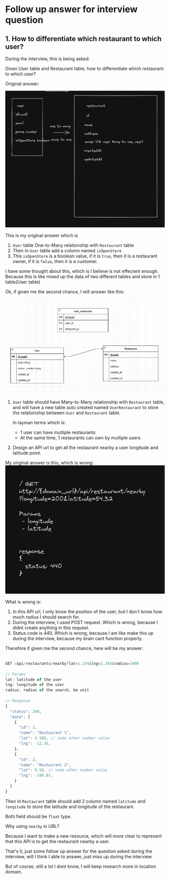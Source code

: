 # Follow up answer for interview question

## 1. How to differentiate which restaurant to which user?

During the interview, this is being asked:

Given User table and Restaurant table, how to differentiate which restaurant to which user?

Original answer:

![original1](./original1.png)

This is my original answer which is

1. `User` table One-to-Many relationship with `Restaurant` table
2. Then in `User` table add a column named `isOpenStore`
3. This `isOpenStore` is a boolean value, if it is `true`, then it is a restaurant owner, if it is `false`, then it is a customer.

I have some thought about this, which is I believe is not effecient enough. Because this is like mixed up the data of two different tables and store in 1 table(User table)

Ok, if given me the second chance, I will answer like this:

![my_answer1](./my_answer1.png)

1. `User` table should have Many-to-Many relationship with `Restaurant` table, and will have a new table auto created named `UserRestaurant` to store the relationship between `User` and `Restaurant` table.

   In layman terms which is:

   - 1 user can have multiple restaurants
   - At the same time, 1 restaurants can own by multiple users

2. Design an API url to get all the restaurant nearby a user longitude and latitude point.

My original answer is this, which is wrong:
![original2](./original2.png)

What is wrong is:

1. In this API url, I only know the position of the user, but I don't know how much radius I should search for.
2. During the interview, I used POST request. Which is wrong, because I didnt create anything in this request.
3. Status code is 440. Which is wrong, because I am like make this up during the interview, because my brain cant function properly.

Therefore if given me the second chance, here will be my answer:

```ts

GET /api/restaurants/nearby?lat=1.234&lng=2.345&radius=1000

// Params
lat: latitude of the user
lng: longitude of the user
radius: radius of the search, km unit

// Response
{
  "status": 200,
  "data": [
    {
      "id": 1,
      "name": "Restaurant 1",
      "lat": 4.568, // some other number value
      "lng": -12.35,
    },
    {
      "id": 2,
      "name": "Restaurant 2",
      "lat": 9.58, // some other number value
      "lng": -100.87,
    }
  ]
}
```

Then in `Restaurant` table should add 2 column named `latitude` and `longitude` to store the latitude and longitude of the restaurant.

Both field should be `float` type.

Why using `nearby` in URL?

Because I want to make a new resource, which will more clear to represent that this API is to get the restaurant nearby a user.

That's it, just some follow up answer for the question asked during the interview, will I think I able to answer, just miss up during the interview.

But of course, still a lot I dont know, I will keep research more in location domain.